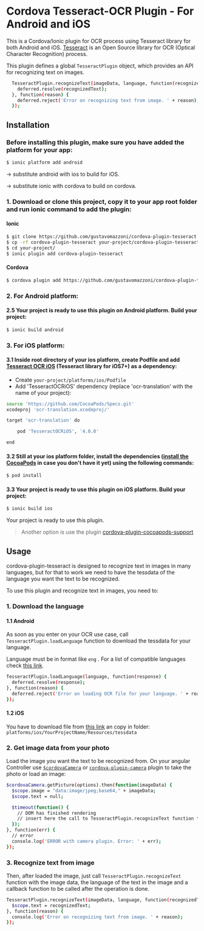# Cordova Tesseract-OCR Plugin - For Android and iOS

This is a Cordova/Ionic plugin for OCR process using Tesseract library for both Android and iOS. [Tesseract](https://github.com/tesseract-ocr/tesseract) is an Open Source library for OCR (Optical Character Recognition) process.

This plugin defines a global `TesseractPlugin` object, which provides an API for recognizing text on images.

```bash
  TesseractPlugin.recognizeText(imageData, language, function(recognizedText) {
    deferred.resolve(recognizedText);
  }, function(reason) {
    deferred.reject('Error on recognizing text from image. ' + reason);
  });
```

## Installation

### Before installing this plugin, make sure you have added the platform for your app:

```bash
$ ionic platform add android
```
-> substitute android with ios to build for iOS.

-> substitute ionic with cordova to build on cordova.

### 1. Download or clone this project, copy it to your app root folder and run ionic command to add the plugin:

#### Ionic

```bash
$ git clone https://github.com/gustavomazzoni/cordova-plugin-tesseract
$ cp -rf cordova-plugin-tesseract your-project/cordova-plugin-tesseract
$ cd your-project/
$ ionic plugin add cordova-plugin-tesseract
```

#### Cordova

```bash
$ cordova plugin add https://github.com/gustavomazzoni/cordova-plugin-tesseract
```

### 2. For Android platform:

#### 2.5 Your project is ready to use this plugin on Android platform. Build your project:

```bash
$ ionic build android
```

### 3. For iOS platform:

#### 3.1 Inside root directory of your ios platform, create Podfile and add [Tesseract OCR iOS](https://github.com/gali8/Tesseract-OCR-iOS) (Tesseract library for iOS7+) as a dependency:

* Create `your-project/platforms/ios/Podfile`
* Add 'TesseractOCRiOS' dependency (replace 'ocr-translation' with the name of your project):
```bash
source 'https://github.com/CocoaPods/Specs.git'
xcodeproj 'ocr-translation.xcodeproj/'

target 'ocr-translation' do

	pod 'TesseractOCRiOS', '4.0.0'

end
```

#### 3.2 Still at your ios platform folder, install the dependencies ([install the CocoaPods](https://cocoapods.org/) in case you don't have it yet) using the following commands:

```bash
$ pod install
```

#### 3.3 Your project is ready to use this plugin on iOS platform. Build your project:

```bash
$ ionic build ios
```

Your project is ready to use this plugin.

> Another option is use the plugin [cordova-plugin-cocoapods-support](https://github.com/blakgeek/cordova-plugin-cocoapods-support)

## Usage

cordova-plugin-tesseract is designed to recognize text in images in many languages, but for that to work we need to have the tessdata of the language you want the text to be recognized.

To use this plugin and recognize text in images, you need to:

### 1. Download the language

#### 1.1 Android

As soon as you enter on your OCR use case, call `TesseractPlugin.loadLanguage` function to download the tessdata for your language.

Language must be in format like `eng` . For a list of compatible languages check [this link](https://github.com/tesseract-ocr/tessdata/tree/3.04.00).

```bash
TesseractPlugin.loadLanguage(language, function(response) {
  deferred.resolve(response);
}, function(reason) {
  deferred.reject('Error on loading OCR file for your language. ' + reason);
});
```

#### 1.2 iOS

You have to download file from [this link](https://github.com/tesseract-ocr/tessdata/tree/3.04.00) an copy in folder: `platforms/ios/YourProjectName/Resources/tessdata`

### 2. Get image data from your photo

Load the image you want the text to be recognized from. On your angular Controller use [`$cordovaCamera`](http://ngcordova.com/docs/plugins/camera/) or [`cordova-plugin-camera`](https://github.com/apache/cordova-plugin-camera) plugin to take the photo or load an image:

```bash
$cordovaCamera.getPicture(options).then(function(imageData) {
  $scope.image = "data:image/jpeg;base64," + imageData;
  $scope.text = null;

  $timeout(function() {
    // DOM has finished rendering
    // insert here the call to TesseractPlugin.recognizeText function to recognize the text
  });
}, function(err) {
  // error
  console.log('ERROR with camera plugin. Error: ' + err);
});
```

### 3. Recognize text from image

Then, after loaded the image, just call `TesseractPlugin.recognizeText` function with the image data, the language of the text in the image and a callback function to be called after the operation is done.

```bash
TesseractPlugin.recognizeText(imageData, language, function(recognizedText) {
  $scope.text = recognizedText;
}, function(reason) {
  console.log('Error on recognizing text from image. ' + reason);
});
```

